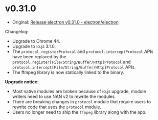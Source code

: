 # v0.31.0

* Original: [Release electron v0.31.0 - electron/electron](https://github.com/electron/electron/releases/tag/v0.31.0)

Changelog:

* Upgrade to Chrome 44.
* Upgrade to io.js 3.1.0.
* The `protocol.registerProtocol` and `protocol.interceptProtocol` APIs have been replaced by the `protocol.register[File/String/Buffer/Http]Protocol` and `protocol.intercept[File/String/Buffer/Http]Protocol` APIs.
* The ffmpeg library is now statically linked to the binary.

**Upgrade notice:**

* Most native modules are broken because of io.js upgrade, module writers need to use NAN v2 to rewrite the modules.
* There are breaking changes in `protocol` module that require users to rewrite code that uses the `protocol` module.
* Users no longer need to ship the `ffmpeg` library along with the app.
